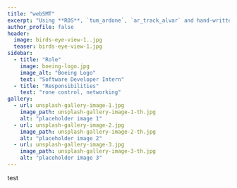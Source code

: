 ```yaml
---
title: "webSMT"
excerpt: "Using **ROS**, `tum_ardone`, `ar_track_alvar` and hand-written code, a **TurtleBot 2** and an **AR.Drone Parrot 2.0** team up to explore and map the surrounding environment."
author_profile: false
header:
  image: birds-eye-view-1..jpg
  teaser: birds-eye-view-1.jpg
sidebar:
  - title: "Role"
    image: boeing-logo.jpg
    image_alt: "Boeing Logo"
    text: "Software Developer Intern"
  - title: "Responsibilities"
    text: "rone control, networking"
gallery:
  - url: unsplash-gallery-image-1.jpg
    image_path: unsplash-gallery-image-1-th.jpg
    alt: "placeholder image 1"
  - url: unsplash-gallery-image-2.jpg
    image_path: unsplash-gallery-image-2-th.jpg
    alt: "placeholder image 2"
  - url: unsplash-gallery-image-3.jpg
    image_path: unsplash-gallery-image-3-th.jpg
    alt: "placeholder image 3"
---
```


test

